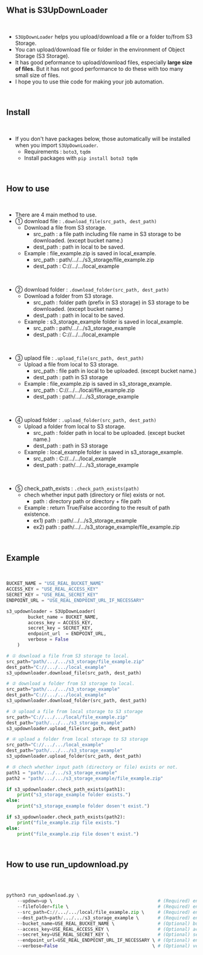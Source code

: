 <br>

## **What is S3UpDownLoader**

<br>

- `S3UpDownLoader` helps you upload/download a file or a folder to/from S3 Storage.
- You can upload/download file or folder in the environment of Object Storage (S3 Storage).
- It has good peformance to upload/download files, especially **large size of files.** But it has not good performance to do these with too many small size of files.
- I hope you to use thie code for making your job automation.

<br>

## **Install**

<br>

- If you don't have packages below, those automatically will be installed when you import `S3UpDownLoader`.
    - Requirements : `boto3`, `tqdm`
    - Install packages with `pip install boto3 tqdm`

<br>

## **How to use**

<br>

- There are 4 main method to use.
- ① download file : `.download_file(src_path, dest_path)`
    - Download a file from S3 storage.
        - src_path : a file path including file name in S3 storage to be downloaded. (except bucket name.)
        - dest_path : path in local to be saved.
    - Example : file_example.zip is saved in local_example.
        - src_path : path/.../.../s3_storage/file_example.zip
        - dest_path : C://.../.../local_example

<br>

- ② download folder : `.download_folder(src_path, dest_path)`
    - Download a folder from S3 storage.
        - src_path : folder path (prefix in S3 storage) in S3 storage to be downloaded. (except bucket name.)
        - dest_path : path in local to be saved.
    - Example : s3_storage_example folder is saved in local_example.
        - src_path : path/.../.../s3_storage_example
        - dest_path : C://.../.../local_example

<br>

- ③ uplaod file : `.upload_file(src_path, dest_path)`
    - Upload a file from local to S3 storage.
        - src_path : file path in local to be uploaded. (except bucket name.)
        - dest_path : path in S3 storage
    - Example : file_example.zip is saved in s3_storage_example.
        - src_path : C://.../.../local/file_example.zip
        - dest_path : path/.../.../s3_storage_example

<br>

- ④ upload folder : `.upload_folder(src_path, dest_path)`
    - Upload a folder from local to S3 storage.
        - src_path : folder path in local to be uploaded. (except bucket name.)
        - dest_path : path in S3 storage
    - Example : local_example folder is saved in s3_storage_example.
        - src_path : C://.../.../local_example
        - dest_path : path/.../.../s3_storage_example

<br>

- ⑤ check_path_exists : `.check_path_exists(path)`
    - chech whether input path (directory or file) exists or not.
        - path : directory path or directory + file path
    - Example : return True/False according to the result of path existence.
        - ex1) path : path/.../.../s3_storage_example
        - ex2) path : path/.../.../s3_storage_example/file_example.zip

<br>

## **Example**

<br>

```python
BUCKET_NAME = "USE_REAL_BUCKET_NAME"
ACCESS_KEY = "USE_REAL_ACCESS_KEY"
SECRET_KEY = "USE_REAL_SECRET_KEY"
ENDPOINT_URL = "USE_REAL_ENDPOINT_URL_IF_NECESSARY"

s3_updownloader = S3UpDownLoader(
        bucket_name = BUCKET_NAME,
        access_key = ACCESS_KEY,
        secret_key = SECRET_KEY,
        endpoint_url  = ENDPOINT_URL,
        verbose = False
    )

# ① download a file from S3 storage to local.
src_path="path/.../.../s3_storage/file_example.zip"
dest_path="C://.../.../local_example"
s3_updownloader.download_file(src_path, dest_path)

# ② download a folder from S3 storage to local.
src_path="path/.../.../s3_storage_example"
dest_path="C://.../.../local_example"
s3_updownloader.download_folder(src_path, dest_path)

# ③ upload a file from local storage to S3 storage
src_path="C://.../.../local/file_example.zip"
dest_path="path/.../.../s3_storage_example"
s3_updownloader.upload_file(src_path, dest_path)

# ④ upload a folder from local storage to S3 storage
src_path="C://.../.../local_example"
dest_path="path/.../.../s3_storage_example"
s3_updownloader.upload_folder(src_path, dest_path)

# ⑤ chech whether input path (directory or file) exists or not.
path1 = "path/.../.../s3_storage_example"
path2 = "path/.../.../s3_storage_example/file_example.zip"

if s3_updownloader.check_path_exists(path1):
    print("s3_storage_example folder exists.")
else:
    print("s3_storage_example folder dosen't exist.")

if s3_updownloader.check_path_exists(path2):
    print("file_example.zip file exists.")
else:
    print("file_example.zip file dosen't exist.")
```

<br>

## **How to use run_updownload.py**

<br>

```python

python3 run_updownload.py \
    --updown=up \                                       # (Required) enter 'up' for upload or 'down' for download.
    --filefolder=file \                                 # (Required) enter 'file' for a file or 'folder' for a folder.
    --src_path=C://.../.../local/file_example.zip \     # (Required) enter the path to the file or folder to be up/downloaded.
    --dest_path=path/.../.../s3_storage_example \       # (Required) enter the path to the file or folder to be up/downloaded.
    --bucket_name=USE_REAL_BUCKET_NAME \                # (Optional) bucket name.
    --access_key=USE_REAL_ACCESS_KEY \                  # (Optional) access key.
    --secret_key=USE_REAL_SECRET_KEY \                  # (Optional) secret key.
    --endpoint_url=USE_REAL_ENDPOINT_URL_IF_NECESSARY \ # (Optional) endpoint url for S3 Compatible Storage.
    --verbose=False                                   \ # (Optional) verbose
```

<br>